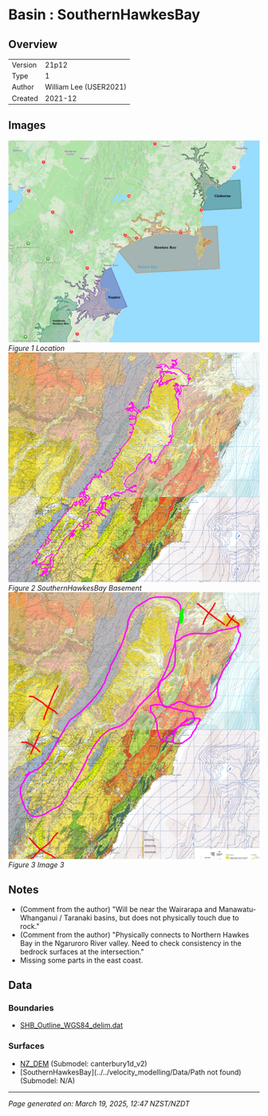 # Basin : SouthernHawkesBay

## Overview
|         |                     |
|---------|---------------------|
| Version | 21p12           |
| Type    | 1        |
| Author  | William Lee (USER2021)            |
| Created | 2021-12           |


## Images
![](../images/basins/NI_mideast.png)
*Figure 1 Location*
![](../images/basins/southern_hawkes_bay_outline.png)
*Figure 2 SouthernHawkesBay Basement*
![](../images/basins/southern_hawkes_bay_outline_extra.png)
*Figure 3 Image 3*

## Notes
- (Comment from the author) "Will be near the Wairarapa and Manawatu-Whanganui / Taranaki basins, but does not physically touch due to rock."
- (Comment from the author) "Physically connects to Northern Hawkes Bay in the Ngaruroro River valley. Need to check consistency in the bedrock surfaces at the intersection."
- Missing some parts in the east coast.

## Data
### Boundaries
- [SHB_Outline_WGS84_delim.dat](../../velocity_modelling/Data/Basins/Southern_Hawkes_Bay/v21p12/SHB_Outline_WGS84_delim.dat)

### Surfaces
- [NZ_DEM](../../velocity_modelling/Data/DEM/NZ_DEM_HD.in) (Submodel: canterbury1d_v2)
- [SouthernHawkesBay](../../velocity_modelling/Data/Path not found) (Submodel: N/A)

---
*Page generated on: March 19, 2025, 12:47 NZST/NZDT*
